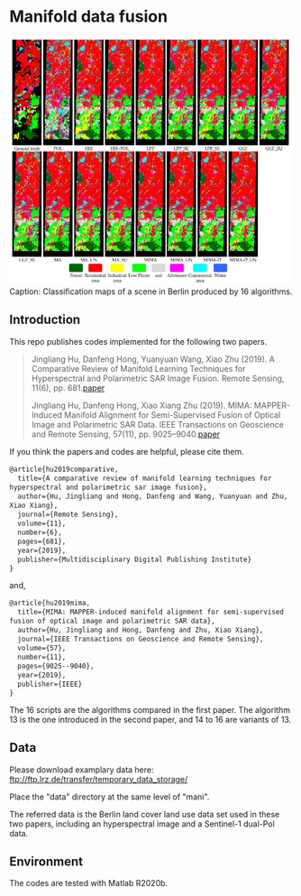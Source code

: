 # Manifold data fusion
![Classification maps](https://github.com/Jingliang-Hu/manifold-data-fusion/blob/main/pic/berlin_classification_map.JPG)
Caption: Classification maps of a scene in Berlin produced by 16 algorithms.

## Introduction
This repo publishes codes implemented for the following two papers.
> Jingliang Hu, Danfeng Hong, Yuanyuan Wang, Xiao Zhu (2019). A Comparative Review of Manifold Learning Techniques for Hyperspectral and Polarimetric SAR Image Fusion. Remote Sensing, 11(6), pp. 681.[paper](https://www.mdpi.com/2072-4292/11/6/681)
> 
> Jingliang Hu, Danfeng Hong, Xiao Xiang Zhu (2019). MIMA: MAPPER-Induced Manifold Alignment for Semi-Supervised Fusion of Optical Image and Polarimetric SAR Data. IEEE Transactions on Geoscience and Remote Sensing, 57(11), pp. 9025–9040.[paper](https://ieeexplore.ieee.org/abstract/document/8802291)


If you think the papers and codes are helpful, please cite them.

```
@article{hu2019comparative,
  title={A comparative review of manifold learning techniques for hyperspectral and polarimetric sar image fusion},
  author={Hu, Jingliang and Hong, Danfeng and Wang, Yuanyuan and Zhu, Xiao Xiang},
  journal={Remote Sensing},
  volume={11},
  number={6},
  pages={681},
  year={2019},
  publisher={Multidisciplinary Digital Publishing Institute}
}
```
and,
```
@article{hu2019mima,
  title={MIMA: MAPPER-induced manifold alignment for semi-supervised fusion of optical image and polarimetric SAR data},
  author={Hu, Jingliang and Hong, Danfeng and Zhu, Xiao Xiang},
  journal={IEEE Transactions on Geoscience and Remote Sensing},
  volume={57},
  number={11},
  pages={9025--9040},
  year={2019},
  publisher={IEEE}
}
```

The 16 scripts are the algorithms compared in the first paper. The algorithm 13 is the one introduced in the second paper, and 14 to 16 are variants of 13.

## Data
Please download examplary data here: ftp://ftp.lrz.de/transfer/temporary_data_storage/

Place the "data" directory at the same level of "mani".

The referred data is the Berlin land cover land use data set used in these two papers, including an hyperspectral image and a Sentinel-1 dual-Pol data.

## Environment
The codes are tested with Matlab R2020b.


